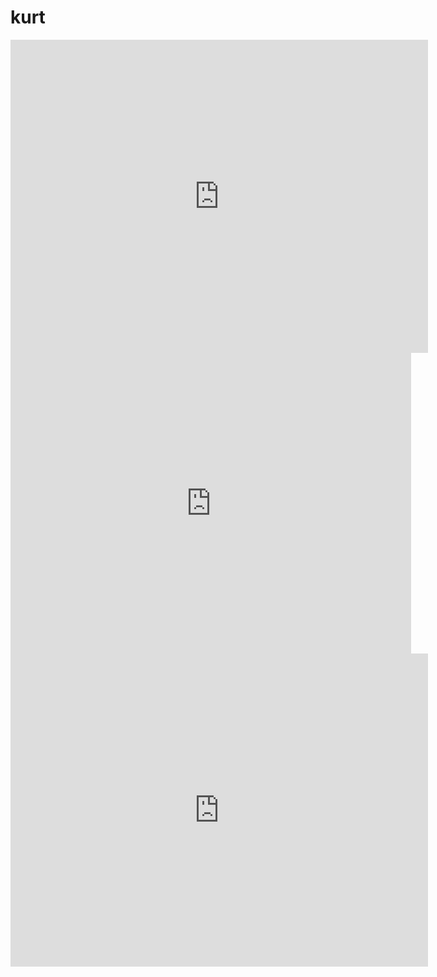 # kurt

<iframe width="668" height="501" src="https://www.youtube.com/embed/S5BhQiny7O0" title="Kurt Vonnegut   The Shapes of Stories" frameborder="0" allow="accelerometer; autoplay; clipboard-write; encrypted-media; gyroscope; picture-in-picture; web-share" allowfullscreen></iframe>

<iframe width="641" height="481" src="https://www.youtube.com/embed/tFuionVJJRg" title="Kurt Vonnegut on Political Satire in America (2005)" frameborder="0" allow="accelerometer; autoplay; clipboard-write; encrypted-media; gyroscope; picture-in-picture; web-share" allowfullscreen></iframe>

<iframe width="668" height="501" src="https://www.youtube.com/embed/m5Few-ZOGXk" title="Kurt Vonnegut on the future of the United States (1987)" frameborder="0" allow="accelerometer; autoplay; clipboard-write; encrypted-media; gyroscope; picture-in-picture; web-share" allowfullscreen></iframe>
